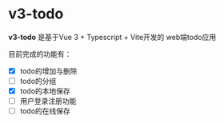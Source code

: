 # v3-todo

**v3-todo** 是基于Vue 3 + Typescript + Vite开发的 web端todo应用

目前完成的功能有：

- [x] todo的增加与删除
- [ ] todo的分组
- [x] todo的本地保存
- [ ] 用户登录注册功能
- [ ] todo的在线保存
